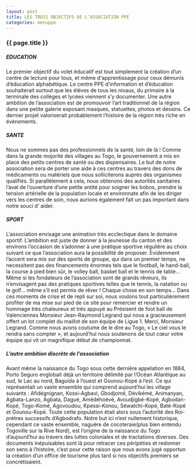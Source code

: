 ```yaml
---
layout: post
title: LES TROIS OBJECTIFS DE L’ASSOCIATION PPE
categories: menuppe
---
```


### {{ page.title }}

##### EDUCATION


Le  premier objectif du volet éducatif est tout simplement la création d’un centre de lecture pour tous, et même d'apprentissage pour ceux démunis d’éducation alphabétique. Le centre PPE d’information et d’éducation souhaiterait surtout que les élèves de tous les nivaux, du primaire à la terminale des collèges et lycées viennent s’y documenter. Une autre ambition de l’association est de promouvoir l’art traditionnel de la région dans une petite galerie exposant masques, statuettes, photos et dessins. Ce dernier projet valoriserait probablement l’histoire de la région très riche en évènements.


##### SANTE

Nous ne sommes pas des professionnels de la santé, loin de là !
Comme dans la grande mojorité des villages au Togo, le gouvernement a mis en place des petits centres de santé ou des dispensaires. Le but de notre association sera de porter une aide à ces centres au travers des dons de médicaments ou matériels que nous solliciterons auprès des organismes qualifiés. Si parallèlement à cela,  nous obtenons des autorités sanitaires l’aval de l’ouverture d’une petite antité pour soigner les bobos, prendre la tension artérielle de la population locale et environnate afin de les diriger vers les centres de soin, nous aurions également fait un pas important dans notre souci d’ aider.

##### SPORT

L’association envisage  une animation très ecclectique dans le domaine sportif. L’ambition est juste de donner à la jeunesse du canton et des environs l’occasion de s’adonner à une pratique sportive régulière au choix suivant ce que l’association aura la possibilité de proposer. Evidemment l’accent sera mis  sur des sports de groupe, qui dans un premier temps, ne necessitent pas des financements énormes tels que le football, le hand-ball, la course à pied bien sûr, le volley ball, basket ball et le tennis de table... Même si les fondateurs de l’association sont de grands rêveurs, ils n’envisagent pas des pratiques sportives telles que le tennis, la natation ou le golf… même s’il est permis de rêver ! Chaque chose en son temps…
Dans ces moments de crise et de repli sur soi, nous voulons tout particulièrement profiter de ma mise sur pied de ce site pour remercier et rendre un hommage très chaleureux et très appuyé  au Présisent de foot ball de Valenciennes Monsieur Jean-Raymond Legrand qui nous a gracieusement offert un lot complet du maillot de son équipe de Ligue 1. Merci, Monsieur Legrand. Comme nous avons coutume de le dire au Togo, « Le ciel vous le rendra sans compter », et aujourd’hui nous soutenons de tout cœur votre équipe qui vit un magnifique début de championnat.

##### L’autre ambition discrète de l’association

Avant même la naissance du Togo sous cette dernière appelation en 1884, Porto Seguro englobait déjà un territoire délimité par l’Océan Atlantique au sud, le Lac au nord, Baguida à l’ouest et Gounou-Kopé à l’est. Ce qui représentait un vaste ensemble qui comprend aujourd’hui les village suivants : Afidégnignan, Kossi-Agbavi, Gbodjomé, Dévikémé, Animanyan, Agbata-Lanzo, Agbata, Dagué, Amédéhoèvé, Avoudjigbé-Kopé, Agbodan-Kopé, Togo-Komé, Agovoudou, Kpessi-Konou, Séwatchi-Kopé, Baté-Kopé et Gounou-Kopé. Toute cette population était alors sous l’autorité des Roi-prètres successifs  d’Agbodrafo.
Notre but ici n’est nullement historique, cependant ce vaste ensemble, naguère de cocoteraie(plus bien entendu Togoville sur la Rive Nord), est l’origine de la naissance du Togo d’aujourd’hui au travers des luttes coloniales et de tractations diverses. Des documents inépuisables sont là pour retracer ces péripéties et redonner son sens à l’histoire, c’est pour cette raison que nous avons jugé opportun la création d’un office de tourisme plus tard si nos objectifs premiers se concrétisaient.
